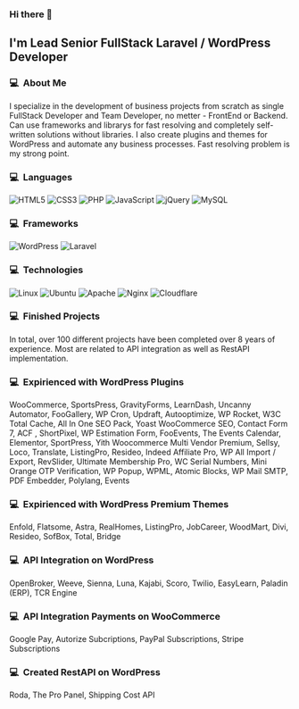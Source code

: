 ### Hi there 👋

## I'm Lead Senior FullStack Laravel / WordPress Developer

### 💻 &nbsp;About Me 

I specialize in the development of business projects from scratch as single FullStack Developer and Team Developer, no metter - FrontEnd or Backend. Can use frameworks and librarys for fast resolving and completely self-written solutions without libraries. I also create plugins and themes for WordPress and automate any business processes. Fast resolving problem is my strong point.

### 💻 &nbsp;Languages

![HTML5](https://img.shields.io/badge/html5-%23E34F26.svg?style=for-the-badge&logo=html5&logoColor=white)
![CSS3](https://img.shields.io/badge/css3-%231572B6.svg?style=for-the-badge&logo=css3&logoColor=white)
![PHP](https://img.shields.io/badge/php-%23777BB4.svg?style=for-the-badge&logo=php&logoColor=white)
![JavaScript](https://img.shields.io/badge/javascript-%23323330.svg?style=for-the-badge&logo=javascript&logoColor=%23F7DF1E)
![jQuery](https://img.shields.io/badge/jquery-%230769AD.svg?style=for-the-badge&logo=jquery&logoColor=white)
![MySQL](https://img.shields.io/badge/mysql-%2300f.svg?style=for-the-badge&logo=mysql&logoColor=white)

### 💻 &nbsp;Frameworks
![WordPress](https://img.shields.io/badge/WordPress-%23117AC9.svg?style=for-the-badge&logo=WordPress&logoColor=white)
![Laravel](https://img.shields.io/badge/laravel-%23FF2D20.svg?style=for-the-badge&logo=laravel&logoColor=white)

### 💻 &nbsp;Technologies

![Linux](https://img.shields.io/badge/Linux-FCC624?style=for-the-badge&logo=linux&logoColor=black)
![Ubuntu](https://img.shields.io/badge/Ubuntu-E95420?style=for-the-badge&logo=ubuntu&logoColor=white)
![Apache](https://img.shields.io/badge/apache-%23D42029.svg?style=for-the-badge&logo=apache&logoColor=white)
![Nginx](https://img.shields.io/badge/nginx-%23009639.svg?style=for-the-badge&logo=nginx&logoColor=white)
![Cloudflare](https://img.shields.io/badge/Cloudflare-F38020?style=for-the-badge&logo=Cloudflare&logoColor=white)

### 💻 &nbsp;Finished Projects

In total, over 100 different projects have been completed over 8 years of experience. Most are related to API integration as well as RestAPI implementation.

### 💻 &nbsp;Expirienced with WordPress Plugins
WooCommerce, SportsPress, GravityForms, LearnDash, Uncanny Automator, FooGallery, WP Cron, Updraft, Autooptimize, WP Rocket, W3C Total Cache, All In One SEO Pack, Yoast WooCommerce SEO, Contact Form 7, ACF , ShortPixel, WP Estimation Form, FooEvents, The Events Calendar, Elementor, SportPress, Yith Woocommerce Multi Vendor Premium, Sellsy, Loco, Translate, ListingPro, Resideo, Indeed Affiliate Pro, WP All Import / Export, RevSlider, Ultimate Membership Pro, WC Serial Numbers, Mini Orange OTP Verification, WP Popup, WPML, Atomic Blocks, WP Mail SMTP, PDF Embedder, Polylang, Events

### 💻 &nbsp;Expirienced with WordPress Premium Themes
Enfold, Flatsome, Astra, RealHomes, ListingPro, JobCareer, WoodMart, Divi, Resideo, SofBox, Total, Bridge

### 💻 &nbsp;API Integration on WordPress
OpenBroker, Weeve, Sienna, Luna, Kajabi, Scoro, Twilio, EasyLearn, Paladin (ERP), TCR Engine

### 💻 &nbsp;API Integration Payments on WooCommerce
Google Pay, Autorize Subcriptions, PayPal Subscriptions, Stripe Subscriptions

### 💻 &nbsp;Created RestAPI on WordPress
Roda, The Pro Panel, Shipping Cost API
